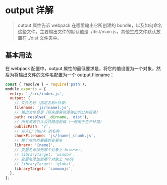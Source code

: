 # output 详解

> output 属性告诉 webpack 在哪里输出它所创建的 bundle，以及如何命名这些文件。主要输出文件的默认值是 ./dist/main.js，其他生成文件默认放置在 ./dist 文件夹中。

## 基本用法

在 webpack 配置中，output 属性的最低要求是，将它的值设置为一个对象，然后为将输出文件的文件名配置为一个 output.filename：

```javascript
const { resolve } = require('path');
module.exports = {
  entry: './src/index.js',
  output: {
    // 文件名称（指定名称+目录）
    filename: 'js/[name].js',
    // 输出文件目录（将来搜易资源输出的公共目录）
    path: resolve(__dirname, 'dist'),
    // 所有资源引入公共路径前缀（一般用于生产环境）
    publicPath: '/',
    // 非入口 chunk 的名称
    chunkFilename: 'js/[name]_chunk.js',
    // 整个库向外暴露的变量名
    library: '[name]',
    // 变量名添加到哪个对象上 browser,
    // libraryTarget: 'window',
    // 变量名添加到哪个对象上 node
    // libraryTarget: 'global',
    libraryTarget: 'commonjs',
  },
};
```
